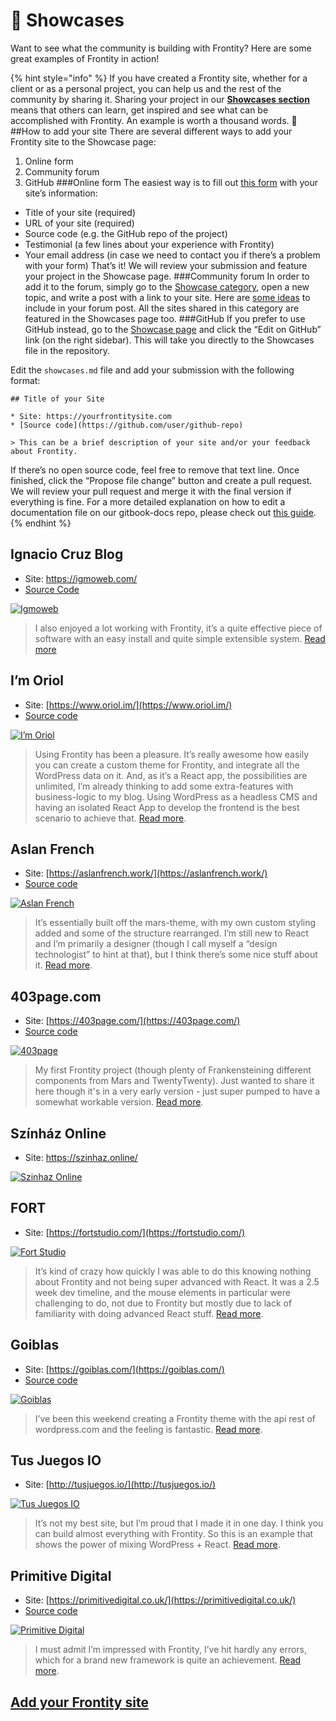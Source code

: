 # 🎤 Showcases

Want to see what the community is building with Frontity? Here are some great examples of Frontity in action!

{% hint style="info" %}
If you have created a Frontity site, whether for a client or as a personal project, you can help us and the rest of the community by sharing it. Sharing your project in our [**Showcases section**](https://community.frontity.org/c/showcases/19) means that others can learn, get inspired and see what can be accomplished with Frontity. An example is worth a thousand words. 🙂
##How to add your site
There are several different ways to add your Frontity site to the Showcase page:
1. Online form
2. Community forum
3. GitHub
###Online form
The easiest way is to fill out [this form](https://docs.google.com/forms/d/e/1FAIpQLSe1yNVt-CP6zbGzfltIIu3Vj5eLFAjHpd_6qaZOuVpGUurh4g/viewform) with your site’s information:
- Title of your site (required)
- URL of your site (required)
- Source code (e.g. the GitHub repo of the project)
- Testimonial (a few lines about your experience with Frontity)
- Your email address (in case we need to contact you if there’s a problem with your form)
That’s it! We will review your submission and feature your project in the Showcase page.
###Community forum
In order to add it to the forum, simply go to the [Showcase category](https://community.frontity.org/c/showcases/19), open a new topic, and write a post with a link to your site. Here are [some ideas](https://community.frontity.org/t/about-the-showcases-category/43) to include in your forum post. All the sites shared in this category are featured in the Showcases page too.
###GitHub
If you prefer to use GitHub instead, go to the [Showcase page](https://docs.frontity.org/showcases) and click the “Edit on GitHub” link (on the right sidebar). This will take you directly to the Showcases file in the repository.

Edit the `showcases.md` file and add your submission with the following format:

```
## Title of your Site

* Site: https://yourfrontitysite.com
* [Source code](https://github.com/user/github-repo)

> This can be a brief description of your site and/or your feedback about Frontity.
```

If there’s no open source code, feel free to remove that text line. Once finished, click the “Propose file change” button and create a pull request. We will review your pull request and merge it with the final version if everything is fine. For a more detailed explanation on how to edit a documentation file on our gitbook-docs repo, please check out [this guide](https://github.com/frontity/gitbook-docs/wiki/Edit-on-Github).
{% endhint %}

## Ignacio Cruz Blog

* Site: https://igmoweb.com/
* [Source Code](https://github.com/igmoweb/igmoweb.com)

[![Igmoweb](.gitbook/assets/showcases/showcase-igmoweb.png)](https://igmoweb.com/)

> I also enjoyed a lot working with Frontity, it’s a quite effective piece of software with an easy install and quite simple extensible system. [Read more](https://community.frontity.org/t/my-personal-blog-site/1962)

## I’m Oriol

* Site: [https://www.oriol.im/](https://www.oriol.im/)
* [Source code](https://github.com/oegea/oriol-im)

[![I&#x2019;m Oriol](.gitbook/assets/showcases/showcase-oriol.png)](https://www.oriol.im/)

> Using Frontity has been a pleasure. It’s really awesome how easily you can create a custom theme for Frontity, and integrate all the WordPress data on it. And, as it’s a React app, the possibilities are unlimited, I’m already thinking to add some extra-features with business-logic to my blog. Using WordPress as a headless CMS and having an isolated React App to develop the frontend is the best scenario to achieve that. [Read more](https://community.frontity.org/t/just-migrated-my-personal-blog-to-frontity/1778).

## Aslan French

* Site: [https://aslanfrench.work/](https://aslanfrench.work/)
* [Source code](https://github.com/jcklpe/desert-jackalope)

[![Aslan French](.gitbook/assets/showcases/showcase-aslanfrench.png)](https://aslanfrench.work/)

> It’s essentially built off the mars-theme, with my own custom styling added and some of the structure rearranged. I’m still new to React and I’m primarily a designer \(though I call myself a “design technologist” to hint at that\), but I think there’s some nice stuff about it. [Read more](https://community.frontity.org/t/frontity-blog-portfolio-theme-desert-jackalope/1504).

## 403page.com

* Site: [https://403page.com/](https://403page.com/)
* [Source code](https://github.com/403pagelabs/403page_live/tree/master/packages/fourothree)

[![403page](.gitbook/assets/showcases/showcase-403page.png)](https://403page.com/)

> My first Frontity project \(though plenty of Frankensteining different components from Mars and TwentyTwenty\). Just wanted to share it here though it's in a very early version - just super pumped to have a somewhat workable version. [Read more](https://community.frontity.org/t/first-frontity-jobby/1102).

## Színház Online

* Site: https://szinhaz.online/

[![Szinhaz Online](.gitbook/assets/showcases/showcase-szinhazonline.png)](https://szinhaz.online/)


## FORT

* Site: [https://fortstudio.com/](https://fortstudio.com/)

[![Fort Studio](.gitbook/assets/showcases/showcase-fortstudio.png)](https://fortstudio.com/)

> It’s kind of crazy how quickly I was able to do this knowing nothing about Frontity and not being super advanced with React. It was a 2.5 week dev timeline, and the mouse elements in particular were challenging to do, not due to Frontity but mostly due to lack of familiarity with doing advanced React stuff. [Read more](https://community.frontity.org/t/i-redid-my-companys-website-in-frontity-here-it-is/1037).

## Goiblas

* Site: [https://goiblas.com/](https://goiblas.com/)
* [Source code](https://github.com/goiblas/personal-blog)

[![Goiblas](.gitbook/assets/showcases/showcase-goiblas.png)](https://goiblas.com/)

> I’ve been this weekend creating a Frontity theme with the api rest of wordpress.com and the feeling is fantastic. [Read more](https://community.frontity.org/t/personal-blog/360).

## Tus Juegos IO

* Site: [http://tusjuegos.io/](http://tusjuegos.io/)

[![Tus Juegos IO](.gitbook/assets/showcases/showcase-tusjuegosio.png)](http://tusjuegos.io/)

> It’s not my best site, but I’m proud that I made it in one day. I think you can build almost everything with Frontity. So this is an example that shows the power of mixing WordPress + React. [Read more](https://community.frontity.org/t/frontity-is-more-than-just-blogs/1165).

## Primitive Digital

* Site: [https://primitivedigital.co.uk/](https://primitivedigital.co.uk/)
* [Source code](https://github.com/primitiveshaun/primitiveone)

[![Primitive Digital](.gitbook/assets/showcases/showcase-primitivedigital.png)](https://primitivedigital.co.uk/)

> I must admit I’m impressed with Frontity, I’ve hit hardly any errors, which for a brand new framework is quite an achievement. [Read more](https://community.frontity.org/t/some-frontity-based-monkey-business/655).

## [Add your Frontity site](https://community.frontity.org/c/showcases/19)
